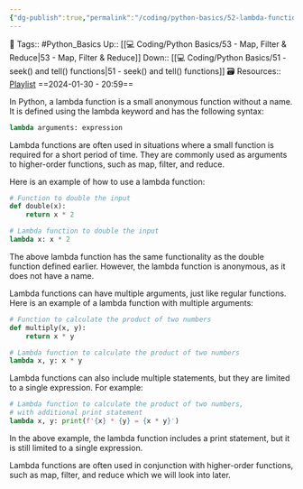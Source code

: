 ```yaml
---
{"dg-publish":true,"permalink":"/coding/python-basics/52-lambda-functions/","dgPassFrontmatter":true,"noteIcon":"3","created":"2024-01-30T20:59:20.605+05:30","updated":"2024-01-31T20:04:12.104+05:30"}
---
```


🧶 Tags:: #Python_Basics 
Up:: [[💻 Coding/Python Basics/53 - Map, Filter & Reduce\|53 - Map, Filter & Reduce]]
Down:: [[💻 Coding/Python Basics/51 - seek() and tell() functions\|51 - seek() and tell() functions]]
🗃 Resources:: [Playlist](https://www.youtube.com/playlist?list=PLu0W_9lII9agwh1XjRt242xIpHhPT2llg)
==2024-01-30 - 20:59==

In Python, a lambda function is a small anonymous function without a name. It is defined using the lambda keyword and has the following syntax:
```python
lambda arguments: expression
```

Lambda functions are often used in situations where a small function is required for a short period of time. They are commonly used as arguments to higher-order functions, such as map, filter, and reduce.

Here is an example of how to use a lambda function:
```python
# Function to double the input
def double(x):
	return x * 2

# Lambda function to double the input
lambda x: x * 2
```

The above lambda function has the same functionality as the double function defined earlier. However, the lambda function is anonymous, as it does not have a name.

Lambda functions can have multiple arguments, just like regular functions. Here is an example of a lambda function with multiple arguments:
```python
# Function to calculate the product of two numbers
def multiply(x, y):
	return x * y

# Lambda function to calculate the product of two numbers
lambda x, y: x * y
```

Lambda functions can also include multiple statements, but they are limited to a single expression. For example:
```python
# Lambda function to calculate the product of two numbers,
# with additional print statement
lambda x, y: print(f'{x} * {y} = {x * y}')
```

In the above example, the lambda function includes a print statement, but it is still limited to a single expression.

Lambda functions are often used in conjunction with higher-order functions, such as map, filter, and reduce which we will look into later.
